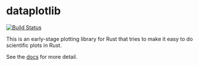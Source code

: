 # dataplotlib
[![Build Status](https://travis-ci.org/coder543/dataplotlib.svg?branch=master)](https://travis-ci.org/coder543/dataplotlib)

This is an early-stage plotting library for Rust that tries to make it easy to do scientific plots in Rust.

See the [docs](https://docs.rs/dataplotlib/) for more detail.